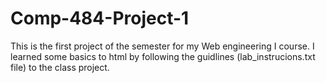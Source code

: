 # Comp-484-Project-1
This is the first project of the semester for my Web engineering I course. I learned some basics to html by following the guidlines (lab_instrucions.txt file) to the class project. 
